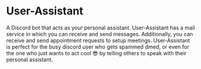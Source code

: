 # User-Assistant
A Discord bot that acts as your personal assistant. User-Assistant has a mail service in which you can receive and send messages. Additionally, you can receive and send appointment requests to setup meetings. User-Assistant is perfect for the busy discord user who gets spammed dmed, or even for the one who just wants to act cool 😎 by telling others to speak with their personal assistant. 
